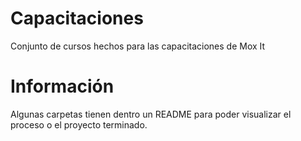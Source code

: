 # Capacitaciones

Conjunto de cursos hechos para las capacitaciones de Mox It

# Información

Algunas carpetas tienen dentro un README para poder visualizar el proceso o el proyecto terminado.
